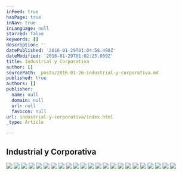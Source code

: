 ```yaml
---
inFeed: true
hasPage: true
inNav: true
inLanguage: null
starred: false
keywords: []
description: ''
datePublished: '2016-01-29T01:04:58.498Z'
dateModified: '2016-01-29T01:02:25.009Z'
title: Industrial y Corporativa
author: []
sourcePath: _posts/2016-01-26-industrial-y-corporativa.md
published: true
authors: []
publisher:
  name: null
  domain: null
  url: null
  favicon: null
url: industrial-y-corporativa/index.html
_type: Article

---
```

## Industrial y Corporativa
![](https://s3-us-west-2.amazonaws.com/the-grid-img/p/0f0e5f1bcd3d70cdfc010842fba4813234c98392.jpg)
![](https://s3-us-west-2.amazonaws.com/the-grid-img/p/a6111016a5d7e0b1220441011005c2cdcb15ae58.jpg)
![](https://s3-us-west-2.amazonaws.com/the-grid-img/p/9e0933e2d4a43c26f1406160ef7ab337d397b5a0.jpg)
![](https://s3-us-west-2.amazonaws.com/the-grid-img/p/3af34d13c589823a4f51287588ee1d6b9e4c18f1.jpg)
![](https://s3-us-west-2.amazonaws.com/the-grid-img/p/c9f3ac0efc3aaea912f331643bc20382dbec6f58.jpg)
![](https://s3-us-west-2.amazonaws.com/the-grid-img/p/5b284adb9cb369e2aea846044077cf0b2b480807.jpg)
![](https://s3-us-west-2.amazonaws.com/the-grid-img/p/c3cac483cae5e9af0350d0ee77ef31ab9ddb0e15.jpg)
![](https://s3-us-west-2.amazonaws.com/the-grid-img/p/f8893212e4b4a99422e07ad3d83b1e9e78d34459.jpg)
![](https://s3-us-west-2.amazonaws.com/the-grid-img/p/846a51b060a140f5ecc08a40895953a27bd6661c.jpg)
![](https://s3-us-west-2.amazonaws.com/the-grid-img/p/f35b71944e701ca3f873157b32779756c4a9e4e2.jpg)
![](https://s3-us-west-2.amazonaws.com/the-grid-img/p/67375b54431f29b9f00d443666d28b70b657210e.jpg)
![](https://s3-us-west-2.amazonaws.com/the-grid-img/p/eed44b430c3a346125d262bbb4d0e3c41122c95d.jpg)
![](https://s3-us-west-2.amazonaws.com/the-grid-img/p/b8ac7b2249e5e610bb88a9b937c782c5b4d94538.jpg)
![](https://s3-us-west-2.amazonaws.com/the-grid-img/p/8e1f3c01dfbb122feec0bd379d4274693e91dd7d.jpg)
![](https://s3-us-west-2.amazonaws.com/the-grid-img/p/0b7e0c474bad1078906d7b4790b7c61d27544dad.jpg)
![](https://s3-us-west-2.amazonaws.com/the-grid-img/p/9600dcbcf9afd49df5b125e560d3563ccb07cc60.jpg)
![](https://s3-us-west-2.amazonaws.com/the-grid-img/p/56b78c8037021f00edd319937da1d413f3768457.jpg)
![](https://s3-us-west-2.amazonaws.com/the-grid-img/p/4b658c21acf6feda29cbccd8fbd59a056132dc1a.jpg)
![](https://s3-us-west-2.amazonaws.com/the-grid-img/p/0299c0a2f2fb135fb40e0637bcd0cb22229c558e.jpg)
![](https://s3-us-west-2.amazonaws.com/the-grid-img/p/1f9dd35d0b6f53bccdf0a52ab1fc6420cdf98055.jpg)
![](https://s3-us-west-2.amazonaws.com/the-grid-img/p/6c84ffd5148a94fd1849be7c4681166bd6f2aa83.jpg)
![](https://s3-us-west-2.amazonaws.com/the-grid-img/p/9d557b8fa7df8c0a5fd5d118ddc30c3dc318afee.jpg)
![](https://s3-us-west-2.amazonaws.com/the-grid-img/p/ce6f497a0e7906228f6a0767f180de0bc0b3d057.jpg)